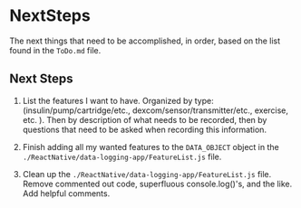 # NextSteps

The next things that need to be accomplished, in order, based on the list found in the `ToDo.md` file.

## Next Steps

1. List the features I want to have. Organized by type: (insulin/pump/cartridge/etc., dexcom/sensor/transmitter/etc., exercise, etc. ). Then by description of what needs to be recorded, then by questions that need to be asked when recording this information.

2. Finish adding all my wanted features to the `DATA_OBJECT` object in the `./ReactNative/data-logging-app/FeatureList.js` file.

3. Clean up the `./ReactNative/data-logging-app/FeatureList.js` file. Remove commented out code, superfluous console.log()'s, and the like. Add helpful comments.
